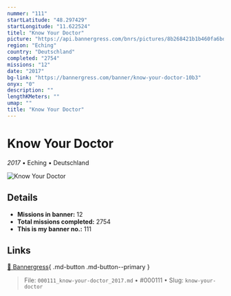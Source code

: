 ```yaml
---
nummer: "111"
startLatitude: "48.297429"
startLongitude: "11.622524"
titel: "Know Your Doctor"
picture: "https://api.bannergress.com/bnrs/pictures/8b268421b1b460fa6bd0ec140cd29265"
region: "Eching"
country: "Deutschland"
completed: "2754"
missions: "12"
date: "2017"
bg-link: "https://bannergress.com/banner/know-your-doctor-10b3"
onyx: "0"
description: ""
lengthKMeters: ""
umap: ""
title: "Know Your Doctor"
---
```

# Know Your Doctor

*2017* • Eching • Deutschland

![Know Your Doctor](https://api.bannergress.com/bnrs/pictures/8b268421b1b460fa6bd0ec140cd29265)

## Details

- **Missions in banner:** 12
- **Total missions completed:** 2754
- **This is my banner no.:** 111




## Links
[🔗 Bannergress](https://bannergress.com/banner/know-your-doctor-10b3){ .md-button .md-button--primary }



> File: `000111_know-your-doctor_2017.md` • #000111 • Slug: `know-your-doctor`
